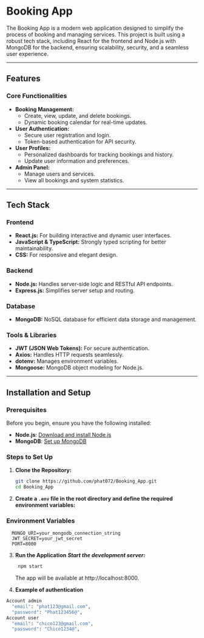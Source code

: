 # Booking App

The Booking App is a modern web application designed to simplify the process of booking and managing services. This project is built using a robust tech stack, including React for the frontend and Node.js with MongoDB for the backend, ensuring scalability, security, and a seamless user experience.

---

## Features

### Core Functionalities

- **Booking Management:**
  - Create, view, update, and delete bookings.
  - Dynamic booking calendar for real-time updates.
- **User Authentication:**
  - Secure user registration and login.
  - Token-based authentication for API security.
- **User Profiles:**
  - Personalized dashboards for tracking bookings and history.
  - Update user information and preferences.
- **Admin Panel:**
  - Manage users and services.
  - View all bookings and system statistics.

---

## Tech Stack

### Frontend

- **React.js:** For building interactive and dynamic user interfaces.
- **JavaScript & TypeScript:** Strongly typed scripting for better maintainability.
- **CSS:** For responsive and elegant design.

### Backend

- **Node.js:** Handles server-side logic and RESTful API endpoints.
- **Express.js:** Simplifies server setup and routing.

### Database

- **MongoDB:** NoSQL database for efficient data storage and management.

### Tools & Libraries

- **JWT (JSON Web Tokens):** For secure authentication.
- **Axios:** Handles HTTP requests seamlessly.
- **dotenv:** Manages environment variables.
- **Mongoose:** MongoDB object modeling for Node.js.

---

## Installation and Setup

### Prerequisites

Before you begin, ensure you have the following installed:

- **Node.js**: [Download and install Node.js](https://nodejs.org/)
- **MongoDB**: [Set up MongoDB](https://www.mongodb.com/)

### Steps to Set Up

1. **Clone the Repository:**

   ```bash
   git clone https://github.com/phat072/Booking_App.git
   cd Booking_App

   ```

2. **Create a `.env` file in the root directory and define the required environment variables:**

### Environment Variables

```env
  MONGO_URI=your_mongodb_connection_string
  JWT_SECRET=your_jwt_secret
  PORT=8000
```

3. **Run the Application**
   **_Start the development server:_**

   ```bash
    npm start
   ```

   The app will be available at http://localhost:8000.

4. **Example of authentication**

```bash
Account admin
  "email": "phat123@gmail.com",
  "password": "Phat123456@",
Account user
  "email": "chico123@gmail.com",
  "password": "Chico1234@",
```
